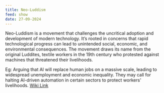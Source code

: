 ```yaml
---
title: Neo-Luddism
feed: show
date: 27-09-2024
---
```


Neo-Luddism is a movement that challenges the uncritical adoption and development of modern technology. It’s rooted in concerns that rapid technological progress can lead to unintended social, economic, and environmental consequences. The movement draws its name from the original Luddites, textile workers in the 19th century who protested against machines that threatened their livelihoods.

Eg: Arguing that AI will replace human jobs on a massive scale, leading to widespread unemployment and economic inequality. They may call for halting AI-driven automation in certain sectors to protect workers' livelihoods. [Wiki Link]( https://en.wikipedia.org/wiki/Neo-Luddism)

